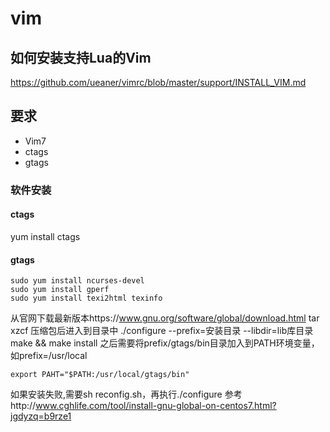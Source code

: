 # vim
## 如何安装支持Lua的Vim
https://github.com/ueaner/vimrc/blob/master/support/INSTALL_VIM.md
## 要求
* Vim7
* ctags
* gtags
### 软件安装
#### ctags
yum install ctags
#### gtags
```
sudo yum install ncurses-devel
sudo yum install gperf
sudo yum install texi2html texinfo 
```
从官网下载最新版本https://www.gnu.org/software/global/download.html
tar xzcf 压缩包后进入到目录中
./configure --prefix=安装目录  --libdir=lib库目录
make && make install
之后需要将prefix/gtags/bin目录加入到PATH环境变量，如prefix=/usr/local
```
export PAHT="$PATH:/usr/local/gtags/bin"
```
如果安装失败,需要sh reconfig.sh，再执行./configure
参考http://www.cghlife.com/tool/install-gnu-global-on-centos7.html?jgdyzq=b9rze1
